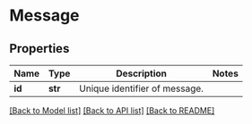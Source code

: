 # Message

## Properties
Name | Type | Description | Notes
------------ | ------------- | ------------- | -------------
**id** | **str** | Unique identifier of message. | 

[[Back to Model list]](../README.md#documentation-for-models) [[Back to API list]](../README.md#documentation-for-api-endpoints) [[Back to README]](../README.md)


